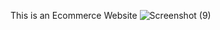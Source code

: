This is an Ecommerce Website
![Screenshot (9)](https://user-images.githubusercontent.com/62646909/135494934-b49d07fa-fe07-4271-ab91-d6ce3b98201c.png)
